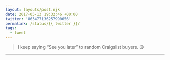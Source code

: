```yaml
---
layout: layouts/post.njk
date: 2017-05-13 19:32:46 +00:00
twitter: '863477136257990656'
permalink: /status/{{ twitter }}/
tags: 
  - tweet
---
```


> I keep saying “See you later” to random Craigslist buyers. 😩

---
